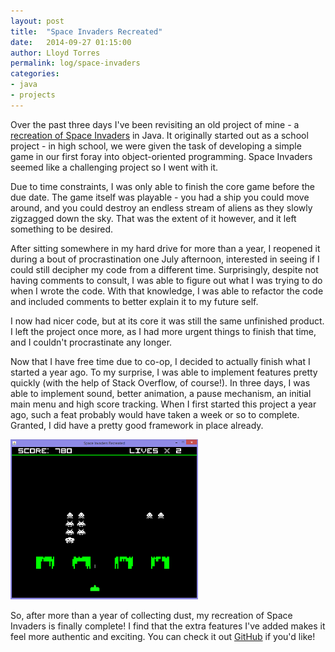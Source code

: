 ```yaml
---
layout: post
title:  "Space Invaders Recreated"
date:   2014-09-27 01:15:00
author: Lloyd Torres
permalink: log/space-invaders
categories:
- java
- projects
---
```


Over the past three days I've been revisiting an old project of mine - a 
[recreation of Space Invaders](https://github.com/lloydtorres/space-invaders-recreated) in Java. It originally started out as a 
school project - in high school, we were given the task of developing a simple game in our first foray into object-oriented 
programming. Space Invaders seemed like a challenging project so I went with it.

Due to time constraints, I was only able to finish the core game before the due date. The game itself was playable - you had a 
ship you could move around, and you could destroy an endless stream of aliens as they slowly zigzagged down the sky. That was the 
extent of it however, and it left something to be desired.

After sitting somewhere in my hard drive for more than a year, I reopened it during a bout of procrastination one July afternoon, 
interested in seeing if I could still decipher my code from a different time. Surprisingly, despite not having comments to 
consult, I was able to figure out what I was trying to do when I wrote the code. With that knowledge, I was able to refactor the 
code and included comments to better explain it to my future self.

I now had nicer code, but at its core it was still the same unfinished product. I left the project once more, as I had more 
urgent things to finish that time, and I couldn't procrastinate any longer.

Now that I have free time due to co-op, I decided to actually finish what I started a year ago. To my surprise, I was able to 
implement features pretty quickly (with the help of Stack Overflow, of course!). In three days, I was able to implement sound, 
better animation, a pause mechanism, an initial main menu and high score tracking. When I first started this project a year ago, 
such a feat probably would have taken a week or so to complete. Granted, I did have a pretty good framework in place already.

<img src="/images/space_screenshot.png" width="300px" title="Space Invaders Recreated" alt="Space Invaders Recreated"/>

So, after more than a year of collecting dust, my recreation of Space Invaders is finally complete! I find that the extra features 
I've added makes it feel more authentic and exciting. You can check it out [GitHub](https://github.com/lloydtorres/space-invaders-recreated)
if you'd like!